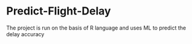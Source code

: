 # Predict-Flight-Delay
The project is run on the basis of R language and uses ML to predict the delay accuracy
